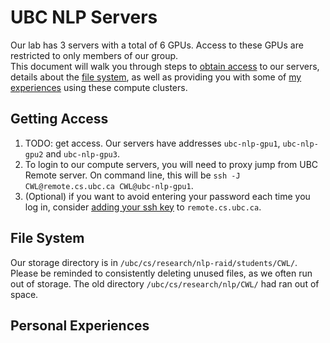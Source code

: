 # UBC NLP Servers
Our lab has 3 servers with a total of 6 GPUs. Access to these GPUs are restricted to only members of our group.  
This document will walk you through steps to [obtain access](#obtaining-access) to our servers, details about the [file system](#file-system), as well as providing you with some of [my experiences](#personal-experiences) using these compute clusters.

## Getting Access
1. TODO: get access. Our servers have addresses `ubc-nlp-gpu1`, `ubc-nlp-gpu2` and `ubc-nlp-gpu3`.
2. To login to our compute servers, you will need to proxy jump from UBC Remote server. On command line, this will be `ssh -J CWL@remote.cs.ubc.ca CWL@ubc-nlp-gpu1`.
3. (Optional) if you want to avoid entering your password each time you log in, consider [adding your ssh key](../technical/ssh_key.md) to `remote.cs.ubc.ca`.

## File System
Our storage directory is in `/ubc/cs/research/nlp-raid/students/CWL/`. Please be reminded to consistently deleting unused files, as we often run out of storage. The old directory `/ubc/cs/research/nlp/CWL/` had ran out of space.

## Personal Experiences